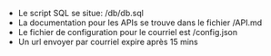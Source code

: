 - Le script SQL se situe: /db/db.sql
- La documentation pour les APIs se trouve dans le fichier /API.md
- Le fichier de configuration pour le courriel est /config.json
- Un url envoyer par courriel expire après 15 mins